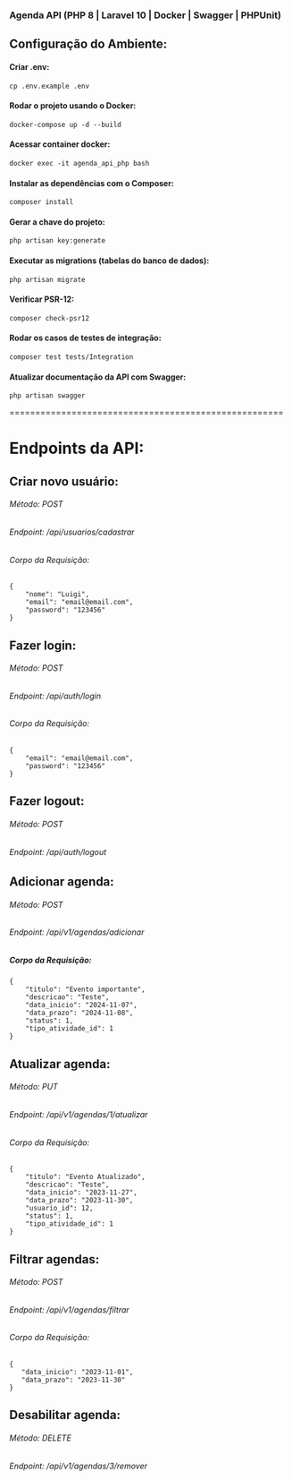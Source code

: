 
###  Agenda API (PHP 8 | Laravel 10 | Docker | Swagger | PHPUnit)

## Configuração do Ambiente:

#### Criar .env:
```cp .env.example .env```

#### Rodar o projeto usando o Docker:
```docker-compose up -d --build```

#### Acessar container docker:
```docker exec -it agenda_api_php bash```

#### Instalar as dependências com o Composer:
```composer install```

#### Gerar a chave do projeto:
```php artisan key:generate```

#### Executar as migrations (tabelas do banco de dados):
```php artisan migrate```

#### Verificar PSR-12:
```composer check-psr12```

#### Rodar os casos de testes de integração:
```composer test tests/Integration```

#### Atualizar documentação da API com Swagger:
```php artisan swagger```

=====================================================

# Endpoints da API:

##  Criar novo usuário:
###### Método: POST
###### Endpoint: /api/usuarios/cadastrar
###### Corpo da Requisição:
```
{
    "nome": "Luigi",
    "email": "email@email.com",
    "password": "123456"
}
```

## Fazer login:
###### Método: POST
###### Endpoint: /api/auth/login
###### Corpo da Requisição:
```
{
    "email": "email@email.com",
    "password": "123456"
}
```

## Fazer logout:
###### Método: POST
###### Endpoint: /api/auth/logout

## Adicionar agenda:
###### Método: POST
###### Endpoint: /api/v1/agendas/adicionar
##### Corpo da Requisição:
```
{
    "titulo": "Evento importante",
    "descricao": "Teste",
    "data_inicio": "2024-11-07",
    "data_prazo": "2024-11-08",
    "status": 1,
    "tipo_atividade_id": 1
}
```

## Atualizar agenda:
###### Método: PUT
###### Endpoint: /api/v1/agendas/1/atualizar
###### Corpo da Requisição:
```
{
    "titulo": "Evento Atualizado",
    "descricao": "Teste",
    "data_inicio": "2023-11-27",
    "data_prazo": "2023-11-30",
    "usuario_id": 12,
    "status": 1,
    "tipo_atividade_id": 1
}
```

## Filtrar agendas:
###### Método: POST
###### Endpoint: /api/v1/agendas/filtrar
###### Corpo da Requisição:
```
{
   "data_inicio": "2023-11-01",
   "data_prazo": "2023-11-30"
}
```

## Desabilitar agenda:
###### Método: DELETE
###### Endpoint: /api/v1/agendas/3/remover
